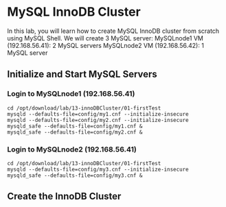 # MySQL InnoDB Cluster
In this lab, you will learn how to create MySQL InnoDB cluster from scratch using MySQL Shell. 
We will create 3 MySQL server:
MySQLnode1 VM (192.168.56.41): 2 MySQL servers
MySQLnode2 VM (192.168.56.42): 1 MySQL server

## Initialize and Start MySQL Servers


### Login to MySQLnode1 (192.168.56.41)
```
cd /opt/download/lab/13-innoDBCluster/01-firstTest
mysqld --defaults-file=config/my1.cnf --initialize-insecure
mysqld --defaults-file=config/my2.cnf --initialize-insecure
mysqld_safe --defaults-file=config/my1.cnf &
mysqld_safe --defaults-file=config/my2.cnf &
```

### Login to MySQLnode2 (192.168.56.41)
```
cd /opt/download/lab/13-innoDBCluster/01-firstTest
mysqld --defaults-file=config/my3.cnf --initialize-insecure
mysqld_safe --defaults-file=config/my3.cnf &
```

## Create the InnoDB Cluster

